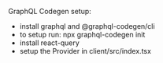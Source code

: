 GraphQL Codegen setup:

-   install graphql and @graphql-codegen/cli
-   to setup run: npx graphql-codegen init
-   install react-query
-   setup the Provider in client/src/index.tsx
